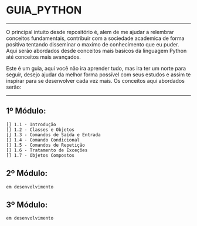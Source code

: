 # GUIA_PYTHON
 
 ***
 
 O principal intuito desde repositório é, alem de me ajudar a relembrar conceitos fundamentais, contribuir com a sociedade academica de forma positiva tentando disseminar o maximo de conhecimento que eu puder. Aqui serão abordados desde conceitos mais basicos da linguagem Python até conceitos mais avançados. 

 Este é um guia, aqui você não ira aprender tudo, mas ira ter um norte para seguir, desejo ajudar da melhor forma possível com seus estudos e assim te inspirar para se desenvolver cada vez mais. Os conceitos aqui abordados serão:

***

 ## 1º Módulo:
    [] 1.1 - Introdução
    [] 1.2 - Classes e Objetos
    [] 1.3 - Comandos de Saída e Entrada
    [] 1.4 - Comando Condicional
    [] 1.5 - Comandos de Repetição
    [] 1.6 - Tratamento de Exceções
    [] 1.7 - Objetos Compostos

## 2º Módulo:
    em desenvolvimento

## 3º Módulo:
    em desenvolvimento
